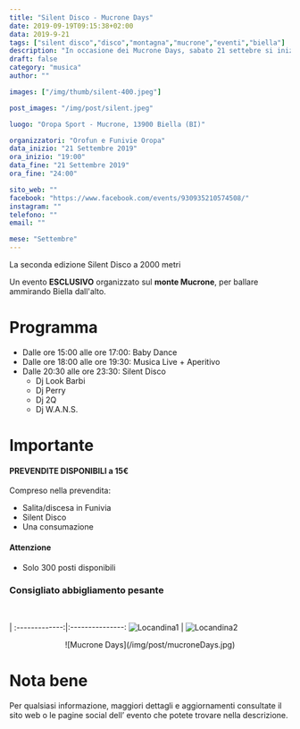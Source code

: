 ```yaml
---
title: "Silent Disco - Mucrone Days"
date: 2019-09-19T09:15:38+02:00
data: 2019-9-21
tags: ["silent disco","disco","montagna","mucrone","eventi","biella"]
description: "In occasione dei Mucrone Days, sabato 21 settebre si inizia con la silent disco sul Monte Mucrone"
draft: false
category: "musica"
author: ""

images: ["/img/thumb/silent-400.jpeg"]

post_images: "/img/post/silent.jpeg"

luogo: "Oropa Sport - Mucrone, 13900 Biella (BI)"

organizzatori: "Orofun e Funivie Oropa"
data_inizio: "21 Settembre 2019"
ora_inizio: "19:00"
data_fine: "21 Settembre 2019"
ora_fine: "24:00"

sito_web: ""
facebook: "https://www.facebook.com/events/930935210574508/"
instagram: ""
telefono: ""
email: ""

mese: "Settembre"
---
```

La seconda edizione Silent Disco a 2000 metri

Un evento **ESCLUSIVO** organizzato sul **monte Mucrone**, per ballare ammirando Biella dall'alto.

# Programma

- Dalle ore 15:00 alle ore 17:00: Baby Dance
- Dalle ore 18:00 alle ore 19:30: Musica Live + Aperitivo
- Dalle 20:30 alle ore 23:30: Silent Disco 
    - Dj Look Barbi
    - Dj Perry
    - Dj 2Q
    - Dj W.A.N.S.


# Importante

#### PREVENDITE DISPONIBILI a 15€

Compreso nella prevendita:

- Salita/discesa in Funivia 
- Silent Disco 
- Una consumazione 

#### Attenzione
- Solo 300 posti disponibili

### Consigliato abbigliamento pesante

&nbsp;

 | 
:-------------:|:---------------:
![Locandina1](/img/post/silent-locandina.png) | ![Locandina2](/img/post/silent-locandina2.png)

<center>![Mucrone Days](/img/post/mucroneDays.jpg)</center>


# Nota bene

Per qualsiasi informazione, maggiori dettagli e aggiornamenti consultate il sito web o le pagine social dell’ evento che potete trovare nella descrizione.